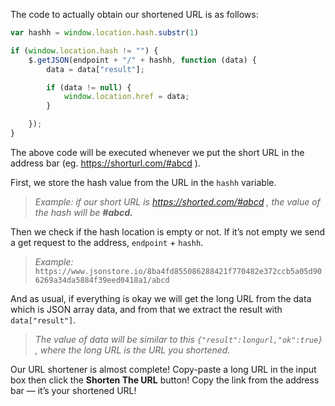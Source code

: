 <!--title={Getting the Shortened URL}-->

The code to actually obtain our shortened URL is as follows:

```javascript
var hashh = window.location.hash.substr(1)

if (window.location.hash != "") {
    $.getJSON(endpoint + "/" + hashh, function (data) {
        data = data["result"];

        if (data != null) {
            window.location.href = data;
        }

    });
}
```

 The above code will be executed whenever we put the short URL in the address bar (eg. https://shorturl.com/#abcd ).

First, we store the hash value from the URL in the `hashh` variable.

> *Example: if our short URL is https://shorted.com/#abcd , the value of the hash will be **#abcd.***

Then we check if the hash location is empty or not. If it’s not empty we send a get request to the address, `endpoint` + `hashh`.

> *Example:* `https://www.jsonstore.io/8ba4fd855086288421f770482e372ccb5a05d906269a34da5884f39eed0418a1/abcd`

And as usual, if everything is okay we will get the long URL from the data which is JSON array data, and from that we extract the result with `data["result"]`.

> *The value of data will be similar to this `{"result":longurl,"ok":true}` , where the long URL is the URL you shortened.*

Our URL shortener is almost complete! Copy-paste a long URL in the input box then click the **Shorten The URL** button! Copy the link from the address bar — it’s your shortened URL!
